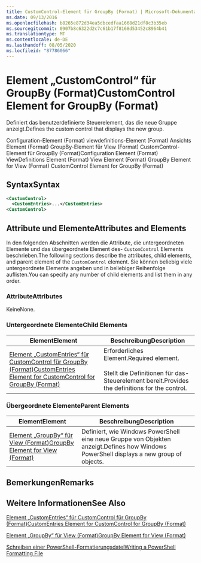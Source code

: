 ```yaml
---
title: CustomControl-Element für GroupBy (Format) | Microsoft-Dokumentation
ms.date: 09/13/2016
ms.openlocfilehash: b8265e872d34ea5dbcedfaa1668d21df8c3b35eb
ms.sourcegitcommit: 0907b8c6322d2c7c61b17f8168d53452c8964b41
ms.translationtype: MT
ms.contentlocale: de-DE
ms.lasthandoff: 08/05/2020
ms.locfileid: "87786066"
---
```

# <a name="customcontrol-element-for-groupby-format"></a><span data-ttu-id="aa971-102">Element „CustomControl“ für GroupBy (Format)</span><span class="sxs-lookup"><span data-stu-id="aa971-102">CustomControl Element for GroupBy (Format)</span></span>

<span data-ttu-id="aa971-103">Definiert das benutzerdefinierte Steuerelement, das die neue Gruppe anzeigt.</span><span class="sxs-lookup"><span data-stu-id="aa971-103">Defines the custom control that displays the new group.</span></span>

<span data-ttu-id="aa971-104">Configuration-Element (Format) viewdefinitions-Element (Format) Ansichts Element (Format) GroupBy-Element für View (Format) CustomControl-Element für GroupBy (Format)</span><span class="sxs-lookup"><span data-stu-id="aa971-104">Configuration Element (Format) ViewDefinitions Element (Format) View Element (Format) GroupBy Element for View (Format) CustomControl Element for GroupBy (Format)</span></span>

## <a name="syntax"></a><span data-ttu-id="aa971-105">Syntax</span><span class="sxs-lookup"><span data-stu-id="aa971-105">Syntax</span></span>

```xml
<CustomControl>
  <CustomEntries>...</CustomEntries>
<CustomControl>
```

## <a name="attributes-and-elements"></a><span data-ttu-id="aa971-106">Attribute und Elemente</span><span class="sxs-lookup"><span data-stu-id="aa971-106">Attributes and Elements</span></span>

<span data-ttu-id="aa971-107">In den folgenden Abschnitten werden die Attribute, die untergeordneten Elemente und das übergeordnete Element des- `CustomControl` Elements beschrieben.</span><span class="sxs-lookup"><span data-stu-id="aa971-107">The following sections describe the attributes, child elements, and parent element of the `CustomControl` element.</span></span> <span data-ttu-id="aa971-108">Sie können beliebig viele untergeordnete Elemente angeben und in beliebiger Reihenfolge auflisten.</span><span class="sxs-lookup"><span data-stu-id="aa971-108">You can specify any number of child elements and list them in any order.</span></span>

### <a name="attributes"></a><span data-ttu-id="aa971-109">Attribute</span><span class="sxs-lookup"><span data-stu-id="aa971-109">Attributes</span></span>

<span data-ttu-id="aa971-110">Keine</span><span class="sxs-lookup"><span data-stu-id="aa971-110">None.</span></span>

### <a name="child-elements"></a><span data-ttu-id="aa971-111">Untergeordnete Elemente</span><span class="sxs-lookup"><span data-stu-id="aa971-111">Child Elements</span></span>

|<span data-ttu-id="aa971-112">Element</span><span class="sxs-lookup"><span data-stu-id="aa971-112">Element</span></span>|<span data-ttu-id="aa971-113">Beschreibung</span><span class="sxs-lookup"><span data-stu-id="aa971-113">Description</span></span>|
|-------------|-----------------|
|[<span data-ttu-id="aa971-114">Element „CustomEntries“ für CustomControl für GroupBy (Format)</span><span class="sxs-lookup"><span data-stu-id="aa971-114">CustomEntries Element for CustomControl for GroupBy (Format)</span></span>](./customentries-element-for-customcontrol-for-groupby-format.md)|<span data-ttu-id="aa971-115">Erforderliches Element.</span><span class="sxs-lookup"><span data-stu-id="aa971-115">Required element.</span></span><br /><br /> <span data-ttu-id="aa971-116">Stellt die Definitionen für das-Steuerelement bereit.</span><span class="sxs-lookup"><span data-stu-id="aa971-116">Provides the definitions for the control.</span></span>|

### <a name="parent-elements"></a><span data-ttu-id="aa971-117">Übergeordnete Elemente</span><span class="sxs-lookup"><span data-stu-id="aa971-117">Parent Elements</span></span>

|<span data-ttu-id="aa971-118">Element</span><span class="sxs-lookup"><span data-stu-id="aa971-118">Element</span></span>|<span data-ttu-id="aa971-119">Beschreibung</span><span class="sxs-lookup"><span data-stu-id="aa971-119">Description</span></span>|
|-------------|-----------------|
|[<span data-ttu-id="aa971-120">Element „GroupBy“ für View (Format)</span><span class="sxs-lookup"><span data-stu-id="aa971-120">GroupBy Element for View (Format)</span></span>](./groupby-element-for-view-format.md)|<span data-ttu-id="aa971-121">Definiert, wie Windows PowerShell eine neue Gruppe von Objekten anzeigt.</span><span class="sxs-lookup"><span data-stu-id="aa971-121">Defines how Windows PowerShell displays a new group of objects.</span></span>|

## <a name="remarks"></a><span data-ttu-id="aa971-122">Bemerkungen</span><span class="sxs-lookup"><span data-stu-id="aa971-122">Remarks</span></span>

## <a name="see-also"></a><span data-ttu-id="aa971-123">Weitere Informationen</span><span class="sxs-lookup"><span data-stu-id="aa971-123">See Also</span></span>

[<span data-ttu-id="aa971-124">Element „CustomEntries“ für CustomControl für GroupBy (Format)</span><span class="sxs-lookup"><span data-stu-id="aa971-124">CustomEntries Element for CustomControl for GroupBy (Format)</span></span>](./customentries-element-for-customcontrol-for-groupby-format.md)

[<span data-ttu-id="aa971-125">Element „GroupBy“ für View (Format)</span><span class="sxs-lookup"><span data-stu-id="aa971-125">GroupBy Element for View (Format)</span></span>](./groupby-element-for-view-format.md)

[<span data-ttu-id="aa971-126">Schreiben einer PowerShell-Formatierungsdatei</span><span class="sxs-lookup"><span data-stu-id="aa971-126">Writing a PowerShell Formatting File</span></span>](./writing-a-powershell-formatting-file.md)

